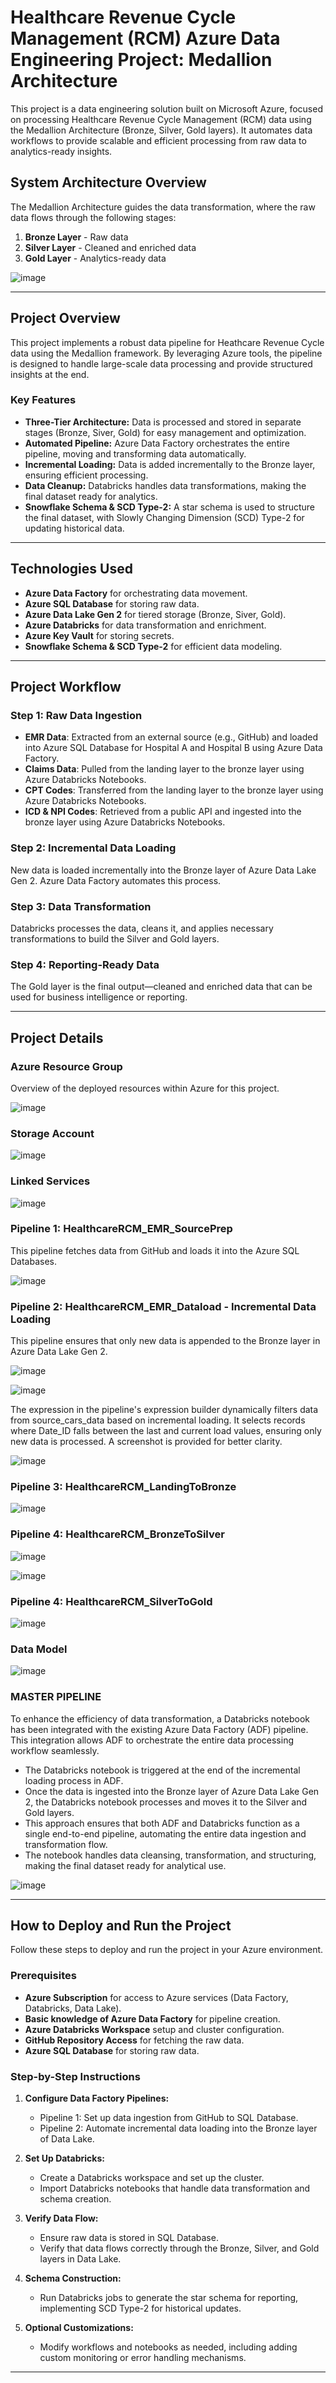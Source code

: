 # **Healthcare Revenue Cycle Management (RCM) Azure Data Engineering Project: Medallion Architecture**

This project is a data engineering solution built on Microsoft Azure, focused on processing Healthcare Revenue Cycle Management (RCM) data using the Medallion Architecture (Bronze, Silver, Gold layers). It automates data workflows to provide scalable and efficient processing from raw data to analytics-ready insights.

## **System Architecture Overview**

The Medallion Architecture guides the data transformation, where the raw data flows through the following stages:

1. **Bronze Layer** - Raw data
2. **Silver Layer** - Cleaned and enriched data
3. **Gold Layer** - Analytics-ready data

![image](https://github.com/iamtushaar/HealthcareRCM_ADE_Project/blob/50ddb73fc0196a42e98e2d0d89b25d87917ca7a2/Project%20Screenshots/Architechture%20Dia.png)

---

## **Project Overview**

This project implements a robust data pipeline for Heathcare Revenue Cycle data using the Medallion framework. By leveraging Azure tools, the pipeline is designed to handle large-scale data processing and provide structured insights at the end.

### **Key Features**

- **Three-Tier Architecture:** Data is processed and stored in separate stages (Bronze, Siver, Gold) for easy management and optimization.
- **Automated Pipeline:** Azure Data Factory orchestrates the entire pipeline, moving and transforming data automatically.
- **Incremental Loading:** Data is added incrementally to the Bronze layer, ensuring efficient processing.
- **Data Cleanup:** Databricks handles data transformations, making the final dataset ready for analytics.
- **Snowflake Schema & SCD Type-2:** A star schema is used to structure the final dataset, with Slowly Changing Dimension (SCD) Type-2 for updating historical data.

---

## **Technologies Used**

- **Azure Data Factory** for orchestrating data movement.
- **Azure SQL Database** for storing raw data.
- **Azure Data Lake Gen 2** for tiered storage (Bronze, Siver, Gold).
- **Azure Databricks** for data transformation and enrichment.
- **Azure Key Vault** for storing secrets.
- **Snowflake Schema & SCD Type-2** for efficient data modeling.

---

## **Project Workflow**

### **Step 1: Raw Data Ingestion**

- **EMR Data**: Extracted from an external source (e.g., GitHub) and loaded into Azure SQL Database for Hospital A and Hospital B using Azure Data Factory.
- **Claims Data**: Pulled from the landing layer to the bronze layer using Azure Databricks Notebooks.
- **CPT Codes**: Transferred from the landing layer to the bronze layer using Azure Databricks Notebooks.
- **ICD & NPI Codes**: Retrieved from a public API and ingested into the bronze layer using Azure Databricks Notebooks.

### **Step 2: Incremental Data Loading**
New data is loaded incrementally into the Bronze layer of Azure Data Lake Gen 2. Azure Data Factory automates this process.

### **Step 3: Data Transformation**
Databricks processes the data, cleans it, and applies necessary transformations to build the Silver and Gold layers.

### **Step 4: Reporting-Ready Data**
The Gold layer is the final output—cleaned and enriched data that can be used for business intelligence or reporting.

---

## **Project Details**

### **Azure Resource Group**

Overview of the deployed resources within Azure for this project.

![image](https://github.com/iamtushaar/HealthcareRCM_ADE_Project/blob/50ddb73fc0196a42e98e2d0d89b25d87917ca7a2/Project%20Screenshots/Resources.png)


### **Storage Account**

![image](https://github.com/iamtushaar/HealthcareRCM_ADE_Project/blob/8bac4e8ff1f013afa7f0e8f2eae5a88e7fae72ec/Project%20Screenshots/StorageAccount.png)


### **Linked Services**

![image](https://github.com/iamtushaar/HealthcareRCM_ADE_Project/blob/8bac4e8ff1f013afa7f0e8f2eae5a88e7fae72ec/Project%20Screenshots/LinkedServices.png)


### **Pipeline 1: HealthcareRCM_EMR_SourcePrep**

This pipeline fetches data from GitHub and loads it into the Azure SQL Databases.

![image](https://github.com/iamtushaar/HealthcareRCM_ADE_Project/blob/d11a204ec3e4c25be11c225993e083d6497f28e5/Project%20Screenshots/HealthcareRCM_EMR_Source_Prep.png)

### **Pipeline 2: HealthcareRCM_EMR_Dataload - Incremental Data Loading**

This pipeline ensures that only new data is appended to the Bronze layer in Azure Data Lake Gen 2.

![image](https://github.com/iamtushaar/HealthcareRCM_ADE_Project/blob/d11a204ec3e4c25be11c225993e083d6497f28e5/Project%20Screenshots/HealthcareRCM_EMR_Dataload1.png)

![image](https://github.com/iamtushaar/HealthcareRCM_ADE_Project/blob/d11a204ec3e4c25be11c225993e083d6497f28e5/Project%20Screenshots/HealthcareRCM_EMR_Dataload2.png)

The expression in the pipeline's expression builder dynamically filters data from source_cars_data based on incremental loading. It selects records where Date_ID falls between the last and current load values, ensuring only new data is processed. A screenshot is provided for better clarity.

![image](https://github.com/iamtushaar/HealthcareRCM_ADE_Project/blob/8bac4e8ff1f013afa7f0e8f2eae5a88e7fae72ec/Project%20Screenshots/EMR_Incremental_Data_Ingestion_Logic.png)


### **Pipeline 3: HealthcareRCM_LandingToBronze**

![image](https://github.com/iamtushaar/HealthcareRCM_ADE_Project/blob/8bac4e8ff1f013afa7f0e8f2eae5a88e7fae72ec/Project%20Screenshots/HealthcareRCM_LandingToBronze.png)


### **Pipeline 4: HealthcareRCM_BronzeToSilver**

![image](https://github.com/iamtushaar/HealthcareRCM_ADE_Project/blob/8bac4e8ff1f013afa7f0e8f2eae5a88e7fae72ec/Project%20Screenshots/HealthcareRCM_BronzeToSilver1.png)

![image](https://github.com/iamtushaar/HealthcareRCM_ADE_Project/blob/8bac4e8ff1f013afa7f0e8f2eae5a88e7fae72ec/Project%20Screenshots/HealthcareRCM_BronzeToSilver2.png)


### **Pipeline 4: HealthcareRCM_SilverToGold**

![image](https://github.com/iamtushaar/HealthcareRCM_ADE_Project/blob/8bac4e8ff1f013afa7f0e8f2eae5a88e7fae72ec/Project%20Screenshots/HealthcareRCM_SilverToGold.png)

### **Data Model**

![image](https://github.com/iamtushaar/HealthcareRCM_ADE_Project/blob/8bac4e8ff1f013afa7f0e8f2eae5a88e7fae72ec/Project%20Screenshots/Data%20Model.png)


### **MASTER PIPELINE**

To enhance the efficiency of data transformation, a Databricks notebook has been integrated with the existing Azure Data Factory (ADF) pipeline. This integration allows ADF to orchestrate the entire data processing workflow seamlessly.

- The Databricks notebook is triggered at the end of the incremental loading process in ADF.
- Once the data is ingested into the Bronze layer of Azure Data Lake Gen 2, the Databricks notebook processes and moves it to the Silver and Gold layers.
- This approach ensures that both ADF and Databricks function as a single end-to-end pipeline, automating the entire data ingestion and transformation flow.
- The notebook handles data cleansing, transformation, and structuring, making the final dataset ready for analytical use.

![image](https://github.com/iamtushaar/HealthcareRCM_ADE_Project/blob/d11a204ec3e4c25be11c225993e083d6497f28e5/Project%20Screenshots/HealthcareRCM_Master%20Pipeline.png)


---

## **How to Deploy and Run the Project**

Follow these steps to deploy and run the project in your Azure environment.

### **Prerequisites**
- **Azure Subscription** for access to Azure services (Data Factory, Databricks, Data Lake).
- **Basic knowledge of Azure Data Factory** for pipeline creation.
- **Azure Databricks Workspace** setup and cluster configuration.
- **GitHub Repository Access** for fetching the raw data.
- **Azure SQL Database** for storing raw data.

### **Step-by-Step Instructions**

1. **Configure Data Factory Pipelines:**
   - Pipeline 1: Set up data ingestion from GitHub to SQL Database.
   - Pipeline 2: Automate incremental data loading into the Bronze layer of Data Lake.

2. **Set Up Databricks:**
   - Create a Databricks workspace and set up the cluster.
   - Import Databricks notebooks that handle data transformation and schema creation.

3. **Verify Data Flow:**
   - Ensure raw data is stored in SQL Database.
   - Verify that data flows correctly through the Bronze, Silver, and Gold layers in Data Lake.

4. **Schema Construction:**
   - Run Databricks jobs to generate the star schema for reporting, implementing SCD Type-2 for historical updates.

5. **Optional Customizations:**
   - Modify workflows and notebooks as needed, including adding custom monitoring or error handling mechanisms.

---
